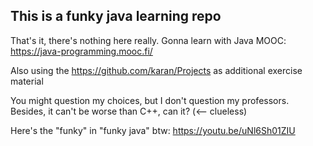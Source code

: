 ## This is a funky java learning repo
That's it, there's nothing here really. Gonna learn with Java MOOC: https://java-programming.mooc.fi/

Also using the https://github.com/karan/Projects as additional exercise material

You might question my choices, but I don't question my professors.
Besides, it can't be worse than C++, can it? (<-- clueless)

Here's the "funky" in "funky java" btw: https://youtu.be/uNl6Sh01ZIU